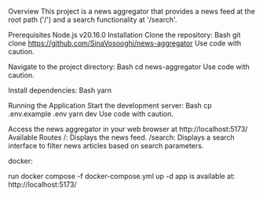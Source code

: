 Overview
This project is a news aggregator that provides a news feed at the root path ('/') and a search functionality at '/search'.

Prerequisites
Node.js v20.16.0
Installation
Clone the repository:
Bash
git clone https://github.com/SinaVosooghi/news-aggregator
Use code with caution.

Navigate to the project directory:
Bash
cd news-aggregator
Use code with caution.

Install dependencies:
Bash
yarn

Running the Application
Start the development server:
Bash
cp .env.example .env
yarn dev
Use code with caution.

Access the news aggregator in your web browser at http://localhost:5173/
Available Routes
/: Displays the news feed.
/search: Displays a search interface to filter news articles based on search parameters.


docker:

run docker compose -f docker-compose.yml up -d
app is available at: http://localhost:5173/